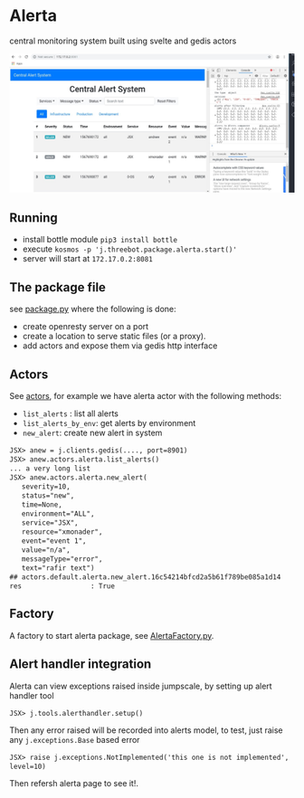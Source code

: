 # Alerta

central monitoring system built using svelte and gedis actors

![alerta](./alerta.jpg)

## Running 

- install bottle module `pip3 install bottle`
- execute `kosmos -p 'j.threebot.package.alerta.start()'`
- server will start at `172.17.0.2:8081`

## The package file

see [package.py](package.py) where the following is done:

- create openresty server on a port
- create a location to serve static files (or a proxy).
- add actors and expose them via gedis http interface

## Actors

See [actors](actors), for example we have alerta actor with the following methods:

- `list_alerts` : list all alerts 
- `list_alerts_by_env`: get alerts by environment
- `new_alert`: create new alert in system


```
JSX> anew = j.clients.gedis(...., port=8901)
JSX> anew.actors.alerta.list_alerts() 
... a very long list
JSX> anew.actors.alerta.new_alert(
   severity=10, 
   status="new", 
   time=None, 
   environment="ALL", 
   service="JSX", 
   resource="xmonader", 
   event="event 1", 
   value="n/a", 
   messageType="error", 
   text="rafir text") 
## actors.default.alerta.new_alert.16c54214bfcd2a5b61f789be085a1d14
res                 : True
```


## Factory

A factory to start alerta package, see [AlertaFactory.py](AlertaFactory.py).

## Alert handler integration

Alerta can view exceptions raised inside jumpscale, by setting up alert handler tool

```
JSX> j.tools.alerthandler.setup()
```

Then any error raised will be recorded into alerts model, to test, just raise any `j.exceptions.Base` based error

```
JSX> raise j.exceptions.NotImplemented('this one is not implemented', level=10)
```

Then refersh alerta page to see it!.

